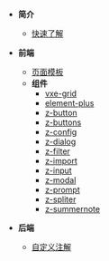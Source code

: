 <!-- _sidebar.md -->


* **简介**
  * [快速了解](/README.md)
* **前端**
    * [页面模板](/vue/template.md)
    * **组件**
        * [vxe-grid](/vue/vxe-grid.md)
        * [element-plus](/vue/element-plus.md)
        * [z-button](/vue/z-button.md)
        * [z-buttons](/vue/z-buttons.md)
        * [z-config](/vue/z-grid.md)
        * [z-dialog](/vue/z-grid.md)
        * [z-filter](/vue/z-grid.md)
        * [z-import](/vue/z-grid.md)
        * [z-input](/vue/z-grid.md)
        * [z-modal](/vue/z-grid.md)
        * [z-prompt](/vue/z-grid.md)
        * [z-spliter](/vue/z-grid.md)
        * [z-summernote](/vue/z-grid.md)
    
* **后端**
  * [自定义注解](/)